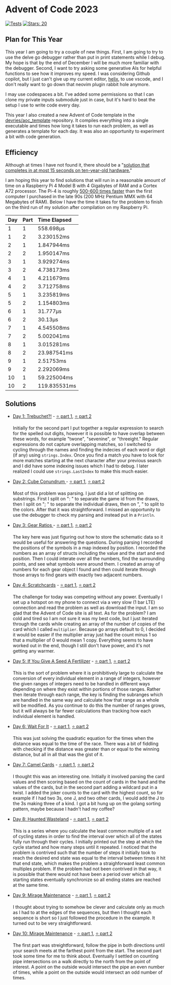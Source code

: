 # Advent of Code 2023

[![Tests](https://github.com/devries/advent_of_code_2023/actions/workflows/main.yml/badge.svg)](https://github.com/devries/advent_of_code_2023/actions/workflows/main.yml)
[![Stars: 20](https://img.shields.io/badge/⭐_Stars-20-yellow)](https://adventofcode.com/2023)

## Plan for This Year

This year I am going to try a couple of new things. First, I am going to try to
use the delve go debugger rather than put in print statements while I debug. My
hope is that by the end of December I will be much more familiar with the
debugger. Second, I want to try asking some generative AIs for helpful functions
to see how it improves my speed. I was considering Github copilot, but I just
can't give up my current editor, [helix](https://helix-editor.com/), to use
vscode, and I don't really want to go down that neovim plugin rabbit hole
anymore. 

I may use codespaces a bit. I've added some permissions so that I can clone my
private inputs submodule just in case, but it's hard to beat the setup I use to
write code every day.

This year I also created a new Advent of Code template in the
[devries/aoc_template](https://github.com/devries/aoc_template) repository. It
compiles everything into a single executable and times how long it takes to run
each problem, as well as generates a template for each day. It was also an
opportunity to experiment a bit with code generation.

## Efficiency

Although at times I have not found it, there should be a "[solution that completes
in at most 15 seconds on ten-year-old hardware.](https://adventofcode.com/2023/about)"

I am hoping this year to find solutions that will run in a reasonable amount of
time on a Raspberry Pi 4 Model B with 4 Gigabytes of RAM and a Cortex A72
processor. The Pi-4 is roughly [500-600 times faster](https://timeartisan.org/fftbench/)
than the first computer I purchased in the late 90s (200 MHz Pentium MMX with 64
Megabytes of RAM). Below I have the time it takes for the problem to finish on
the third run of my solution after compilation on my Raspberry Pi.

| Day | Part | Time Elapsed |
| :-- | :--- | :----------- |
| 1   | 1    | 558.698µs    |
| 1   | 2    | 3.230152ms   |
| 2   | 1    | 1.847944ms   |
| 2   | 2    | 1.950147ms   |
| 3   | 1    | 3.929274ms   |
| 3   | 2    | 4.738173ms   |
| 4   | 1    | 4.211679ms   |
| 4   | 2    | 3.712758ms   |
| 5   | 1    | 3.235819ms   |
| 5   | 2    | 1.154803ms   |
| 6   | 1    | 31.777µs     |
| 6   | 2    | 30.13µs      |
| 7   | 1    | 4.545508ms   |
| 7   | 2    | 5.002041ms   |
| 8   | 1    | 3.015281ms   |
| 8   | 2    | 23.987541ms  |
| 9   | 1    | 2.51753ms    |
| 9   | 2    | 2.292069ms   |
| 10  | 1    | 59.225004ms  |
| 10  | 2    | 119.835531ms |

## Solutions

- [Day 1: Trebuchet?!](https://adventofcode.com/2023/day/1) - [⭐ part 1](day01p1/solution.go), [⭐ part 2](day01p2/solution.go)

  Initially for the second part I put together a regular expression to search
  for the spelled out digits, however it is possible to have overlap between 
  these words, for example "twone", "sevenine", or "threeight." Regular
  expressions do not capture overlapping matches, so I switched to cycling 
  through the names and finding the indecies of each word or digit (if any)
  using `strings.Index`. Once you find a match you have to look for more
  matches starting at the next character after your previous search and I did
  have some indexing issues which I had to debug. I later realized I could use
  `strings.LastIndex` to make this much easier.

- [Day 2: Cube Conundrum ](https://adventofcode.com/2023/day/2) - [⭐ part 1](day02p1/solution.go), [⭐ part 2](day02p2/solution.go)

  Most of this problem was parsing. I just did a lot of splitting on substrings.
  First I split on ": " to separate the game id from the draws, then I split on
  "; " to separate the individual draws, then on ", " to split to the colors.
  After that it was straightforward. I missed an opportunity to use the debugger
  to check my parsing and instead put in a `Println`. 

- [Day 3: Gear Ratios ](https://adventofcode.com/2023/day/3) - [⭐ part 1](day03p1/solution.go), [⭐ part 2](day03p2/solution.go)

  The key here was just figuring out how to store the schematic data so it would
  be useful for answering the questions. During parsing I recorded the positions
  of the symbols in a map indexed by position. I recorded the numbers as an
  array of structs including the value and the start and end position. Then I
  could interate over all the numbers, find the surrounding points, and see what
  symbols were around them. I created an array of numbers for each gear object
  I found and then could iterate through those arrays to find gears with 
  exactly two adjacent numbers. 

- [Day 4: Scratchcards](https://adventofcode.com/2023/day/4) - [⭐ part 1](day04p1/solution.go), [⭐ part 2](day04p2/solution.go)

  The challenge for today was competing without any power. Eventually I set up a
  hotspot on my phone to connect via a very slow (1 bar LTE) connection and
  read the problem as well as download the input. I am so glad that the Advent
  of Code site is all text. As for the problem? I am cold and tired so I am not
  sure it was my best code, but I just iterated through the cards while creating
  an array of the number of copies of the card which I called `multiplier`.
  Because go arrays default to 0, I decided it would be easier if the multiplier
  array just had the count minus 1 so that a multiplier of 0 would mean 1 copy.
  Everything seems to have worked out in the end, though I still don't have
  power, and it's not getting any warmer.

- [Day 5: If You Give A Seed A Fertilizer](https://adventofcode.com/2023/day/5) - [⭐ part 1](day05p1/solution.go), [⭐ part 2](day05p2/solution.go)

  This is the sort of problem where it is prohibitively large to calculate the
  conversion of every individual element in a range of integers, however the
  given ranges of integers need to be handled in different ways depending on
  where they exist within portions of those ranges. Rather then iterate through
  each range, the key is finding the subranges which are handled in the same way
  and calculate how that range as a whole will be modified. As you continue to
  do this the number of ranges grows, but it will always be far fewer
  calculations than tracking how each individual element is handled.

- [Day 6: Wait For It](https://adventofcode.com/2023/day/6) - [⭐ part 1](day06p1/solution.go), [⭐ part 2](day06p2/solution.go)

  This was just solving the quadratic equation for the times when the distance
  was equal to the time of the race. There was a bit of fiddling with checking
  if the distance was greater than or equal to the winning distance, but all in
  all that was the gist of it.

- [Day 7: Camel Cards](https://adventofcode.com/2023/day/7) - [⭐ part 1](day07p1/solution.go), [⭐ part 2](day07p2/solution.go)

  I thought this was an interesting one. Initially it involved parsing the card
  values and then scoring based on the count of cards in the hand and the values
  of the cards, but in the second part adding a wildcard put in a twist. I added
  the joker counts to the card with the highest count, so for example if I had
  two 3s, one J, and two other cards, I would add the J to the 3s making three
  of a kind. I got a bit hung up on the golang sorting pattern, maybe because I
  hadn't had my coffee?

- [Day 8: Haunted Wasteland](https://adventofcode.com/2023/day/8) - [⭐ part 1](day08p1/solution.go), [⭐ part 2](day08p2/solution.go)

  This is a series where you calculate the least common multiple of a set of 
  cycling states in order to find the interval over which all of the states
  fully run through their cycles. I initially printed out the step at which the
  cycle started and how many steps until it repeated. I noticed that the problem
  is contrived such that the number of steps it initially took to reach the
  desired end state was equal to the interval between times it hit that end
  state, which makes the problem a straighforward least common multiples problem.
  If the problem had not been contrived in that way, it is possible that there
  would not have been a period over which all starting states eventually
  synchronize so all ending states are reached at the same time.

- [Day 9: Mirage Maintenance](https://adventofcode.com/2023/day/9) - [⭐ part 1](day09p1/solution.go), [⭐ part 2](day09p2/solution.go)

  I thought about trying to somehow be clever and calculate only as much as I had
  to at the edges of the sequences, but then I thought each sequence is short so
  I just followed the procedure in the example. It turned out to be very
  straightforward.

- [Day 10: Mirage Maintenance](https://adventofcode.com/2023/day/10) - [⭐ part 1](day10p1/solution.go), [⭐ part 2](day10p2/solution.go)

  The first part was streightforward, follow the pipe in both directions until
  your search meets at the farthest point from the start. The second part took
  some time for me to think about. Eventually I settled on counting pipe
  intersections on a walk directly to the north from the point of interest. A
  point on the outside would intersect the pipe an even number of times, while
  a point on the outside would intersect an odd number of times.
